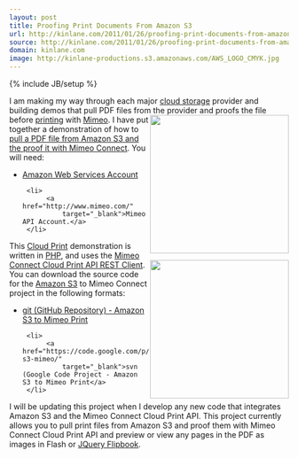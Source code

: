 ```yaml
---
layout: post
title: Proofing Print Documents From Amazon S3
url: http://kinlane.com/2011/01/26/proofing-print-documents-from-amazon-s3/
source: http://kinlane.com/2011/01/26/proofing-print-documents-from-amazon-s3/
domain: kinlane.com
image: http://kinlane-productions.s3.amazonaws.com/AWS_LOGO_CMYK.jpg
---
```

{% include JB/setup %}<p>
     I am making my way through each major <a href="http://www.kinlane.com/category/cloud-computing/cloud-storage/">cloud storage</a> provider and building demos that pull PDF files from the provider and proofs the file before <a href="http://www.kinlane.com/category/publishing/">printing</a> with <a href="http://www.mimeo.com">Mimeo</a>. <img class="c1"
        src="http://kinlane-productions.s3.amazonaws.com/AWS_LOGO_CMYK.jpg"
        alt=""
        width="250"
        align="right" /> I have put together a demonstration of how to <a href="http://nimbus2.laneworks.net/functions-pull-pdf-from-amazon-s3-api-and-prepare-proof.php"
        target="_blank">pull a PDF file from Amazon S3 and the proof it with Mimeo Connect</a>. You will need:
</p>

<ul class="mainlist">
     <li>
          <a href="http://aws.amazon.com/"
              target="_blank">Amazon Web Services Account</a>
     </li>

     <li>
          <a href="http://www.mimeo.com/"
              target="_blank">Mimeo API Account.</a>
     </li>
</ul>

<p>
     This <a href="http://www.kinlane.com/category/cloud-computing/cloud-print/">Cloud Print</a> demonstration is written in <a href="http://www.kinlane.com/category/php/">PHP</a>, and uses the <a href="https://github.com/mimeoconnect/Mimeo-Connect-Cloud-Print-API---REST-Client"
        target="_blank">Mimeo Connect Cloud Print API REST Client</a>. <a href="http://www.mimeo.com"
        target="_blank"><img class="c1"
          src="http://kinlane-productions.s3.amazonaws.com/mimeo-logo.jpg"
          alt=""
          width="250"
          align="right" /></a> You can download the source code for the <a href="http://www.kinlane.com/category/amazon/amazon-s3/">Amazon S3</a> to Mimeo Connect project in the following formats:
</p>

<ul class="mainlist">
     <li>
          <a href="https://github.com/mimeoconnect/mimeo-amazon-s3"
              target="_blank">git (GitHub Repository) - Amazon S3 to Mimeo Print</a>
     </li>

     <li>
          <a href="https://code.google.com/p/amazon-s3-mimeo/"
              target="_blank">svn (Google Code Project - Amazon S3 to Mimeo Print</a>
     </li>
</ul>

<p>
     I will be updating this project when I develop any new code that integrates Amazon S3 and the Mimeo Connect Cloud Print API. This project currently allows you to pull print files from Amazon S3 and proof them with Mimeo Connect Cloud Print API and preview or view any pages in the PDF as images in Flash or <a href="http://www.kinlane.com/2011/01/jquery-powered-flipbook-for-previewing-print-files/">JQuery Flipbook</a>.
</p>